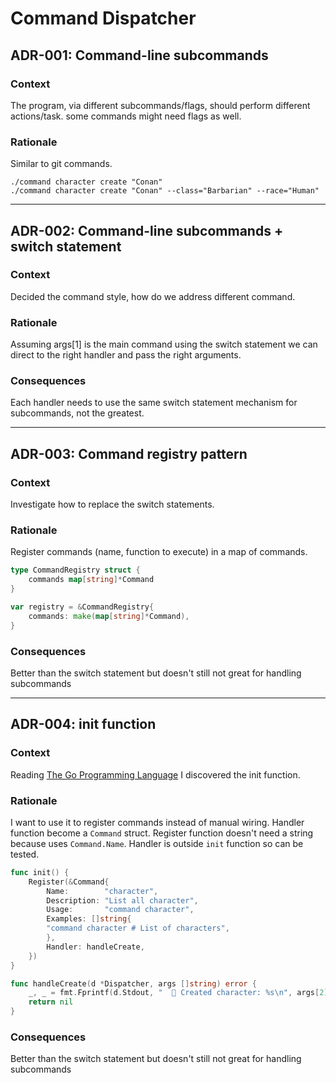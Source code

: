 # Command Dispatcher

## ADR-001: Command-line subcommands

### Context

The program, via different subcommands/flags, should perform different actions/task.
some commands might need flags as well.

### Rationale

Similar to git commands.

```shell
./command character create "Conan"
./command character create "Conan" --class="Barbarian" --race="Human"
```

---

## ADR-002: Command-line subcommands + switch statement

### Context

Decided the command style, how do we address different command.

### Rationale

Assuming args[1] is the main command using the switch statement we can direct to the right handler and pass the right 
arguments.

### Consequences

Each handler needs to use the same switch statement mechanism for subcommands, not the greatest.

---

## ADR-003: Command registry pattern

### Context

Investigate how to replace the switch statements.  

### Rationale

Register commands (name, function to execute) in a map of commands.

```go
type CommandRegistry struct {
	commands map[string]*Command
}

var registry = &CommandRegistry{
	commands: make(map[string]*Command),
}
```

### Consequences

Better than the switch statement but doesn't still not great for handling subcommands

---

## ADR-004: init function

### Context

Reading [The Go Programming Language](https://www.gopl.io/) I discovered the init function.


### Rationale

I want to use it to register commands instead of manual wiring.
Handler function become a `Command` struct.
Register function doesn't need a string because uses `Command.Name`.
Handler is outside `init` function so can be tested.

```go
func init() {
    Register(&Command{
        Name:        "character",
        Description: "List all character",
        Usage:       "command character",
        Examples: []string{
        "command character # List of characters",
        },
        Handler: handleCreate,
    })
}

func handleCreate(d *Dispatcher, args []string) error {
    _, _ = fmt.Fprintf(d.Stdout, "  📁 Created character: %s\n", args[2])
    return nil
}
```

### Consequences

Better than the switch statement but doesn't still not great for handling subcommands